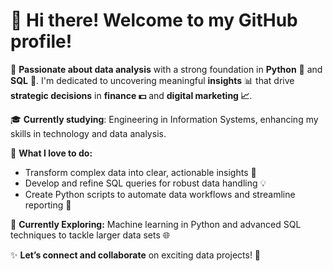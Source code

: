 # 👋 Hi there! Welcome to my GitHub profile!

🚀 **Passionate about data analysis** with a strong foundation in **Python** 🐍 and **SQL** 💾. I'm dedicated to uncovering meaningful **insights** 📊 that drive **strategic decisions** in **finance 💵** and **digital marketing 📈**.

🎓 **Currently studying**: Engineering in Information Systems, enhancing my skills in technology and data analysis.

🔎 **What I love to do:**
- Transform complex data into clear, actionable insights 🧩
- Develop and refine SQL queries for robust data handling 💡
- Create Python scripts to automate data workflows and streamline reporting 🚀

🌟 **Currently Exploring:** Machine learning in Python and advanced SQL techniques to tackle larger data sets 🌐

✨ **Let’s connect and collaborate** on exciting data projects! 🚀
